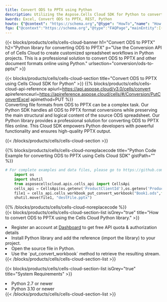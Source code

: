 ```yaml
---
title: Convert ODS to PPTX using Python 
description: Utilizing the Aspose.Cells Cloud SDK for Python to convert a ODS format file to a PPTX format file. 
kwords: Excel, Convert ODS to PPTX, REST, Python
howto: {"@context": "https://schema.org","@type": "HowTo","name": "How to convert ODS to PPTX using the Cells Cloud Python library.","description": "How to convert ODS to PPTX using the Cells Cloud Python library.","image": {"@type": "ImageObject"},"url": "/python/conversion/ods-to-pptx/","step": [{ "@type": "HowToStep","name": "How to convert ODS to PPTX using the Cells Cloud Python library. step 1", "image": {"@type": "ImageObject",},"url": "/python/conversion/ods-to-pptx/","text": "Register an account at <a href='https://dashboard.aspose.cloud/'>Dashboard</a> to get free API quota & authorization details",},{ "@type": "HowToStep","name": "How to convert ODS to PPTX using the Cells Cloud Python library. step 1", "image": {"@type": "ImageObject",},"url": "/python/conversion/ods-to-pptx/","text": "Install Python library and add the reference (import the library) to your project.",},{ "@type": "HowToStep","name": "How to convert ODS to PPTX using the Cells Cloud Python library. step 1", "image": {"@type": "ImageObject",},"url": "/python/conversion/ods-to-pptx/","text": "Open the source file in Python.",},{ "@type": "HowToStep","name": "How to convert ODS to PPTX using the Cells Cloud Python library. step 1", "image": {"@type": "ImageObject",},"url": "/python/conversion/ods-to-pptx/","text": "Use the `put_convert_workbook` method to retrieve the resulting stream.",}, ],"supply": {"@type": "HowToSupply","name": "document"},"tool": [{"@type": "HowToTool","name": "PyCharm, Visual Studio Code, Sublime, Eclipse"},{"@type": "HowToTool","name": "Aspose Cells"}],"totalTime": "PT6M"}
fqa: {"@context":"https://schema.org","@type":"FAQPage","mainEntity":[{"@type":"Question","name":"Why convert file formats in C# using REST API?","acceptedAnswer":{"@type":"Answer","text":"Documents are encoded in many ways, and some files may be incompatible with the software you use. To open and read such files, just convert them to appropriate file formats.<br/><ol><li>Install .NET SDK and add the reference (import the library) to your project.</li><li>Open the source file in C# using REST API.</li><li>Call the PutConvertWorkbookRequest() method, passing an output filename with required extension.</li><li>Get the result of conversion as a separate file.</li></ol>"}},{"@type":"Question","name":"What file formats can I convert with your C# library?","acceptedAnswer":{"@type":"Answer","text":"We support a variety of file formats for conversion using .NET library, including XLSX, Excel, xls , PDF, CSV, HTML, Markdown, XML, PNG, JPG, TIFF, Json, TXT and many more."}},{"@type":"Question","name":"What is the maximum allowed file size for conversion using this .NET library?","acceptedAnswer":{"@type":"Answer","text":"There are no file size limits for format conversions using .NET library."}}]}
---
```



{{< blocks/products/cells/cells-cloud-banner h1="Convert ODS to PPTX" h2="Python library for converting ODS to PPTX" p="Use the Conversion API of of Cells Cloud to create customized spreadsheet workflows in Python projects. This is a professional solution to convert ODS to PPTX and other document formats online using Python." urlsection="conversion/ods-to-pptx/" >}}

{{< blocks/products/cells/cells-cloud-section  title="Convert ODS to PPTX using Cells Cloud SDK for Python" >}}
{{% blocks/products/cells/cells-cloud-api-reference  apiurl=https://api.aspose.cloud/v3.0/cells/convert  apireferenceurl=https://apireference.aspose.cloud/cells/#/Conversion/PutConvertExcel  apimethod=PUT %}}
<br/>
Converting file formats from ODS to PPTX can be a complex task. Our Python SDK handles all ODS to PPTX format conversions while preserving the main structural and logical content of the source ODS spreadsheet. Our Python library provides a professional solution for converting ODS to PPTX files online. This Cloud SDK empowers Python developers with powerful functionality and ensures high-quality PPTX output.

{{< /blocks/products/cells/cells-cloud-section >}}

{{% blocks/products/cells/cells-cloud-noreplacecode title="Python Code Example for converting ODS to PPTX using Cells Cloud SDK" gistPath="" %}}
 
```python
# For complete examples and data files, please go to https://github.com/aspose-cells-cloud/aspose-cells-cloud-python/
    import os
    import shutil
    from asposecellscloud.apis.cells_api import CellsApi
    cells_api = CellsApi(os.getenv('ProductClientId'),os.getenv('ProductClientSecret'))
    file1 = cells_api.cells_workbook_put_convert_workbook("Book1.ods",format="pptx")
    shutil.move(file1, "destFile.pptx")     
```
 
{{% /blocks/products/cells/cells-cloud-noreplacecode  %}}
<br/>
{{< blocks/products/cells/cells-cloud-section-list isGrey="true"  title="How to convert ODS to PPTX using the Cells Cloud Python library." >}}
<li>Register an account at <a href="https://dashboard.aspose.cloud/">Dashboard</a> to get free API quota & authorization details</li>
<li>Install Python library and add the reference (import the library) to your project.</li>
<li>Open the source file in Python.</li>
<li>Use the `put_convert_workbook` method to retrieve the resulting stream.</li>
{{< /blocks/products/cells/cells-cloud-section-list >}}

{{< blocks/products/cells/cells-cloud-section-list isGrey="true"  title="System Requirements" >}}
<li>Python 2.7 or newer</li>
<li>Python 3.10 or newer</li>
{{< /blocks/products/cells/cells-cloud-section-list >}}
